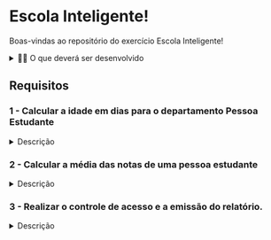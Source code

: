 # Escola Inteligente!

Boas-vindas ao repositório do exercício Escola Inteligente!

<details>
  <summary>👨‍💻 O que deverá ser desenvolvido</summary><br />

A Escola Inteligente é uma aplicação Java que interage através do terminal apresentando algumas
funcionalidades para determinados departamentos:

- A funcionalidade de calcular a idade de uma pessoa estudante em dias para o departamento Pessoa
  Estudante.
- A funcionalidade de calcular a média das notas de uma pessoa estudante para o departamento
  Secretaria.
- A funcionalidade de gerar um relatório de controle de acesso das pessoas estudantes na escola para
  o departamento Portaria.

</details>

## Requisitos

### 1 - Calcular a idade em dias para o departamento Pessoa Estudante

<details>
  <summary>Descrição</summary>

Implemente os métodos `coletarInformacoes` e `calcularIdadeEmDias` contidos na
classe `PessoaEstudante`.
O método `coletarInformacoes` realiza a leitura do nome da pessoa estudante no console Java e mais três valores: anos, meses e dias.
Já o método `calcularIdadeEmDias`, recebe 3 argumentos do tipo `int`: anos, meses e dias. Esse método deve calcular e retornar a idade da pessoa estudante em dias, e esse retorno deve ser do tipo `int`. Em outras palavras:

1. Ao iniciar a aplicação e a opção 1 for escolhida, o método `coletarInformacoes` da
   classe `PessoaEstudante` será chamado.
2. Os dados nome e idade atual em quantidade de anos, meses e dias decorridos desde seu aniversário, deverão ser informados.
3. O método `calcularIdadeEmDias` deve calcular e retornar a idade da pessoa usuária em dias.

   **Para simplificar nosso cálculo, desconsidere anos bissextos, ou seja, considere que cada ano tem 365 dias. Considere também que todos os meses têm 30 dias.**

*Lembre-se* de que você deve fazer a conversão da entrada da pessoa usuária para inteiro para poder realizar o cálculo, pois o método `scanner.next()` lê a entrada da pessoa usuária e converte para `String`.

Suponha que a entrada seja:

  ```bash
  Boas vindas a Escola Inteligente!
  Escolha um departamento:
  1 - Pessoa Estudante - Calcular idade em dias
  2 - Secretaria - Calcular a média das notas
  3 - Portaria - Gerar relatório de controle de acesso
  1
  Qual o nome da Pessoa Estudante?
  Carla
  Qual a sua idade em anos, meses e dias?
  anos:
  32
  meses:
  2
  dias:
  29
  ```

Aqui nós lemos as entradas da pessoa estudante, fizemos as devidas conversões, passamos a quantidade de anos, de meses e de dias para o método `calcularIdadeEmDias(32, 2, 29)`, e a saída do método `calcularIdadeEmDias(32, 2, 29)` deve ser `11769`. Ou seja, a saída final do programa deve
ser similar a essa:

  ```bash
  A idade de Carla em dias é 11769.
  ```

</details>

### 2 - Calcular a média das notas de uma pessoa estudante

<details>
  <summary>Descrição</summary>

Implemente os métodos `coletarInformacoes` e `calcularMedia` contidos na classe `Secretaria`.

O método `coletarInformacoes` realiza a leitura do nome da pessoa estudante do console
Java e mais quatro valores que serão referentes às notas de 4 avaliações. Já o método `calcularMedia`, recebe 4 argumentos do tipo `float` ou `double`: nota1, nota2, nota3 e nota4. Esse método deve calcular e retornar a média, e esse retorno deve ser do tipo `float` ou `double`. Em outras palavras:

1. Ao iniciar a aplicação e a opção 2 for escolhida, o método `coletarInformacoes` da
   classe `Secretaria` será chamado.
2. Os dados nome e quatro valores decimais das notas deverão ser informados;
3. O método `calcularMedia` deve calcular e retornar a média dos valores inseridos pela pessoa usuária.

*Lembre-se* de que você deve fazer a conversão da entrada da pessoa usuária para `float` ou `double` para poder realizar o cálculo, pois o método `scanner.next()` lê a entrada da pessoa usuária e converte para `String`.

Suponnha que a entrada seja:

```bash
Boas vindas a Escola Inteligente!
Escolha um departamento:
1 - Pessoa Estudante - Calcular idade em dias
2 - Secretaria - Calcular a média das notas
3 - Portaria - Gerar relatório de controle de acesso
2
Qual o nome da Pessoa Estudante?
Carla
Entre com as notas das provas:
Avaliação 1:
9.85
Avaliação 2:
9.58
Avaliação 3:
9.90
Avaliação 4:
8.75
```

Aqui nós lemos as entradas da pessoa estudante, fizemos as devidas conversões, passamos as notas das avaliações para o método `calcularMedia(9.85, 9.58, 9.90, 8.75)`, e a saída do método `calcularMedia(9.85, 9.58, 9.90, 8.75)` deve ser `9.52`. Ou seja, a saída final do programa deve ser similar a essa:

```bash
A média das notas de Carla é 9.52
```

</details>

### 3 - Realizar o controle de acesso e a emissão do relatório.

<details>
  <summary>Descrição</summary>

Implemente os métodos `coletarInformacoes` e `emitirRelatorio` contidos na
classe `Portaria`.

O método `coletarInformacoes` deve realizar a leitura da idade de todas as pessoas estudantes que acessam a escola pela portaria. Já o método `emitirRelatorio` informa o total de pessoas estudantes divididas nas categorias Ensino Fundamental I, Ensino Fundamental II e Ensino Médio. Em outras palavras:

1. Ao iniciar a aplicação e a opção 3 for escolhida, o método `coletarInformacoes` da
   classe `Portaria`será chamado na nossa classe principal (App).

2. O método `coletarInformacoes` deve **receber como entrada a idade das pessoas estudantes:** essa etapa se repete até que a opção de finalizar acessos seja escolhida. É importante frisar que nesta etapa, a idade deve ser apenas contabilizada para fins estatísticos ou de registro, sem a necessidade de armazenamento em um array ou qualquer outra estrutura de dados. O foco é no processo de contagem e registro do número total de pessoas em cada nível de ensino (fundamental 1, 2 e médio), e não no armazenamento individual das idades.

3. **Finalizar o sistema e mostrar o relatório:** nessa etapa, o relatório deve ser impresso no console (método `emitirRelatorio`). O relatório deve conter o total de pessoas estudantes que acessaram a escola através da portaria, e também o número de pessoas estudantes do ensino fundamental I (de 6 a 10 anos), o número de pessoas estudantes do ensino fundamental II (de 11 a 14 anos) e o número de pessoas estudantes do ensino médio (a partir de 15 anos). O relatório também deve calcular, em relação ao total de pessoas estudantes, a porcentagem delas por categoria de ensino.

A imagem abaixo mostra o fluxo que o programa deve seguir:

![SistemaFluxograma](/images/controle-acesso.png)

- A coleta de informações do departamento Portaria deve ter o formato:

```bash
Entre com o número correspondente à opção desejada:
1 - Registrar o acesso de pessoa estudante
2 - Finalizar o acesso e emitir o relatório
```

Se a opção 1 for escolhida no método `coletarInformacoes`, então a mensagem `Entre com a idade da pessoa estudante:` será impressa no console. Em seguida, após inserir a idade da pessoa estudante e pressionar enter, aparecerá uma das mensagens listadas abaixo:

- `Pessoa estudante do Ensino Fundamental I, catraca liberada!`: se a idade da pessoa inserida for menor ou igual a 10 anos.

- `Pessoa estudante do Ensino Fundamental II, catraca liberada!`: se a idade da pessoa inserida for entre 11 e 14 anos.

- `Pessoa estudante do Ensino Médio, catraca liberada!`: se a idade da pessoa inserida for maior ou igual a 15 anos.

Depois que a mensagem for impressa, devemos retornar ao estado inicial do menu. Supondo que a idade da primeira pessoa seja 18 anos, um exemplo do conteúdo do console após inserir a idade da primeira pessoa cliente será:

```bash
Entre com o número correspondente à opção desejada:
1 - Registrar o acesso de pessoa estudante
2 - Finalizar o acesso e emitir o relatório
1
Informe a idade da pessoa estudante:
12
Pessoa estudante do Ensino Fundamental II, catraca liberada!
Entre com o número correspondente à opção desejada:
1 - Registrar o acesso de pessoa estudante
2 - Finalizar o acesso e emitir o relatório
```

Esse ciclo se repete até a opção 2 ser escolhida, o que indica que os acessos foram finalizados e o relatório deve ser emitido.

O relatório deve ser impresso no console quando a opção 2 for selecionada. Supondo que 200 pessoas estudantes acessaram a escola, o relatório deve conter as seguintes informações:

- Número total de pessoas estudantes que entraram na escola: nesse caso, esse valor deverá ser 200.

- Número de pessoas estudantes do ensino fundamental I que entraram na escola: supondo que, das 200 pessoas, 40 tinham menos de 10 anos, então no relatório esse valor deverá ser 40.

- Número de pessoas estudantes do ensino fundamental II que entraram na escola: supondo que, das 200 pessoas, 100 tinham entre 11 e 14 anos, então esse valor deverá ser 100.

- Número de pessoas estudantes do ensino médio que entraram na escola: supondo que, das 200 pessoas, 60 tinham 15 anos ou mais, então esse valor deverá ser 60.

O relatório também deve calcular a porcentagem de pessoas em cada categoria em relação ao total de pessoas. Ainda seguindo a suposição anterior, o total de acessos à escola foi de 200 pessoas estudantes, então o relatório na parte dos números percentuais deve apresentar:

- Percentual de pessoas estudantes do ensino fundamental I: supondo que, das 200 pessoas, 40 tinham menos de 10 anos, então no relatório esse valor deverá ser 20.0%.

- Número de pessoas estudantes do ensino fundamental II que entraram na escola: supondo que, das 200 pessoas, 100 tinham entre 11 e 14 anos, então esse valor deverá ser 50.0%.

- Número de pessoas estudantes do ensino médio que entraram na escola: supondo que, das 200 pessoas, 60 tinham 15 anos ou mais, então esse valor deverá ser 30.0%.

Para essa suposição, a saída do relatório deve ser similar à saída abaixo:

```bash
----- Quantidade -----
Ensino Fundamental I: 40
Ensino Fundamental II: 100
Ensino Médio: 60

----- Percentual -----
Ensino Fundamental I: 20.0%
Ensino Fundamental II: 50.0%
Ensino Médio: 30.0%

TOTAL: 200
```

### Restrições

- O valor percentual deve ter duas casas decimais, exceto se for zero, então pode ser apenas uma casa decimal, como exposto no exemplo acima.
- Caso a opção inserida seja um valor diferente de 1 ou de 2, a mensagem `Entre com uma opção válida!` deve ser impressa no console, e o menu voltar para o estado inicial.

⚠️🔴**DICA: para fazer com que o valor do tipo `float` ou `double` tenha apenas duas casas decimais, pesquise sobre a classe `DecimalFormat`.** 🔴⚠️

</details>

